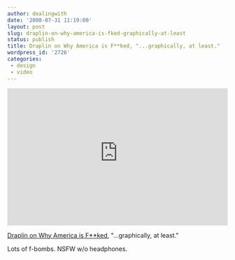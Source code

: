 ```yaml
---
author: dealingwith
date: '2008-07-31 11:19:00'
layout: post
slug: draplin-on-why-america-is-fked-graphically-at-least
status: publish
title: Draplin on Why America is F**ked, "...graphically, at least."
wordpress_id: '2726'
categories:
 - design
 - video
---
```


<iframe width="100%" height="315" src="https://www.youtube-nocookie.com/embed/b9N3yj3gOck" title="YouTube video player" frameborder="0" allow="accelerometer; autoplay; clipboard-write; encrypted-media; gyroscope; picture-in-picture" allowfullscreen></iframe>

[Draplin on Why America is F**ked][1], "...graphically, at least."

Lots of f-bombs. NSFW w/o headphones.

   [1]: https://www.youtube.com/watch?v=b9N3yj3gOck
